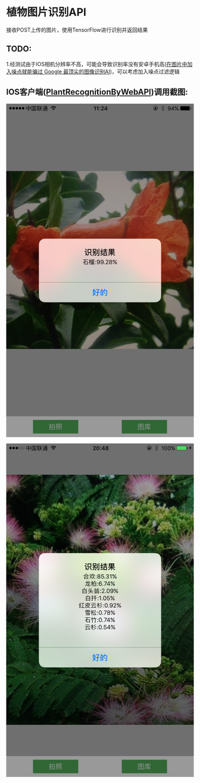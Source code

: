 # 植物图片识别API
接收POST上传的图片，使用TensorFlow进行识别并返回结果

## TODO:
1.经测试由于IOS相机分辨率不高，可能会导致识别率没有安卓手机高([在图片中加入噪点就能骗过 Google 最顶尖的图像识别AI](https://www.oschina.net/news/84329/noise-can-fool-google-ai))，可以考虑加入噪点过滤逻辑

## IOS客户端([PlantRecognitionByWebAPI](https://github.com/ConorPai/PlantRecognitionByWebAPI))调用截图:
![](./screenshots/pic1.png)

![](./screenshots/pic2.png)